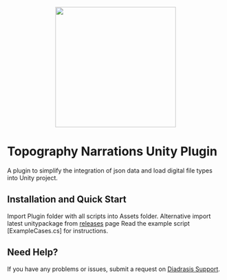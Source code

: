 <p align="center">
  <a href="https://arpolis.gr/" target="_blank" align="center">
    <img src="https://arpolis.gr/wp-content/uploads/2019/10/arpolis_logo_new.png" width="280">
  </a>
  <br />
</p>

# Topography Narrations Unity Plugin
A plugin to simplify the integration of json data and load digital file types into Unity project.

## Installation and Quick Start
Import Plugin folder with all scripts into Assets folder. Alternative import latest unitypackage from [releases](https://github.com/Diadrasis/ARPolis_TopographyNarrations/releases) page
Read the example script [ExampleCases.cs] for instructions.

<!--//## Changelog-->


## Need Help?
If you have any problems or issues, submit a request on [Diadrasis Support](https://www.diadrasis.gr/).
